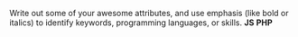 Write out some of your awesome attributes, and use emphasis (like bold or italics) to identify keywords, programming languages, or skills. 
__JS__ **PHP**
